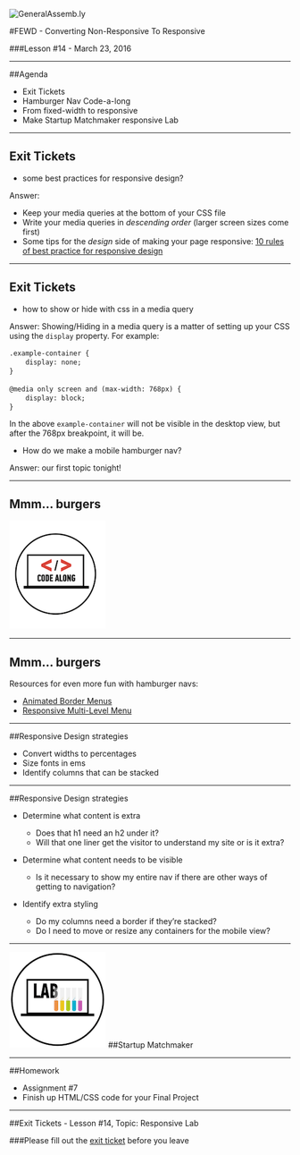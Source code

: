 ![GeneralAssemb.ly](https://github.com/generalassembly/ga-ruby-on-rails-for-devs/raw/master/images/ga.png "GeneralAssemb.ly")

#FEWD - Converting Non-Responsive To Responsive

###Lesson #14 - March 23, 2016


---


##Agenda

*	Exit Tickets
*	Hamburger Nav Code-a-long
*	From fixed-width to responsive
*	Make Startup Matchmaker responsive Lab

---
## Exit Tickets

*	some best practices for responsive design?

Answer: 

*	Keep your media queries at the bottom of your CSS file
*	Write your media queries in *descending order* (larger screen sizes come first)
*	Some tips for the *design* side of making your page responsive: <a href="http://thenextweb.com/dd/2015/10/19/10-rules-of-best-practice-for-responsive-design">10 rules of best practice for responsive design</a>

---
## Exit Tickets

*	how to show or hide with css in a media query

Answer: Showing/Hiding in a media query is a matter of setting up your CSS using the `display` property.  For example:

	.example-container {
		display: none;
	}
	
	@media only screen and (max-width: 768px) {
		display: block;	
	}
	
In the above `example-container` will not be visible in the desktop view, but after the 768px breakpoint, it will be.	

*	How do we make a mobile hamburger nav?

Answer: our first topic tonight!

---

## Mmm... burgers

![GeneralAssemb.ly](../../img/icons/code_along.png)

---

## Mmm... burgers

Resources for even more fun with hamburger navs:
*	<a href="http://tympanus.net/Tutorials/AnimatedBorderMenus/index.html">Animated Border Menus</a>
*	<a href="http://tympanus.net/Development/ResponsiveMultiLevelMenu/index5.html">Responsive Multi-Level Menu</a>


---

##Responsive Design strategies

*	Convert widths to percentages
*	Size fonts in ems
*	Identify columns that can be stacked

---


##Responsive Design strategies

*	Determine what content is extra
	*	Does that h1 need an h2 under it?
	*	Will that one liner get the visitor to understand my site or is it extra?

*	Determine what content needs to be visible
	*	Is it necessary to show my entire nav if there are other ways of getting to navigation?

*	Identify extra styling
	*	Do my columns need a border if they’re stacked?
	*	Do I need to move or resize any containers for the mobile view?


---



![GeneralAssemb.ly](../../img/icons/exercise_icon_md.png)
##Startup Matchmaker

---

##Homework

*	Assignment #7 
*	Finish up HTML/CSS code for your Final Project 

---

##Exit Tickets - Lesson #14, Topic: Responsive Lab

###Please fill out the <a href="https://docs.google.com/forms/d/1Iw2zghHfGgeM1p1G16F6kLi7KViv28tG3HVNnoM3PAc/viewform">exit ticket</a> before you leave



